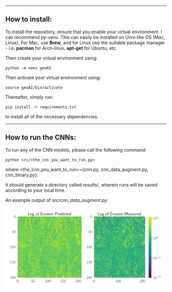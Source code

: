 ------------------------------------------------------------------------------
How to install:
------------------------------------------------------------------------------

To install the repository, ensure that you enable your virtual environment. I 
can recommend py-venv. This can easily be installed on Unix-like OS (Mac, Linux).
For Mac, use **Brew**, and for Linux use the suitable package manager - i.e.
**pacman** for Arch-linux, **apt-get** for Ubuntu, etc.

Then create your virtual environment using:

```
python -m venv geoAI
```

Then activate your virtual environment using:

```
source geoAI/bin/activate
```

Thereafter, simply run:

```
pip install -r requirements.txt
```

to install all of the necessary dependencies.


------------------------------------------------------------------------------
How to run the CNNs:
------------------------------------------------------------------------------

To run any of the CNN models, please call the following command:

```
python src/<the_cnn_you_want_to_run.py>
```

where <the_cnn_you_want_to_run>={cnn.py, cnn_data_augment.py, cnn_binary.py}.


It should generate a directory called *results/*, wherein runs will be saved
according to your local time.

An example output of *src/cnn_data_augment.py*:


![](https://github.com/mengsig/GeoAI/blob/main/imgs/data_augment_result.png)
